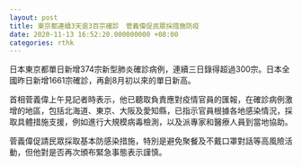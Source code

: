 ```yaml
---
layout: post
title: 東京都連續3天逾3百宗確診　菅義偉促民眾採措施防疫
date: 2020-11-13 16:52:20.000000000 +08:00
categories: rthk
---
```


日本東京都單日新增374宗新型肺炎確診病例，連續三日錄得超過300宗。日本全國昨日新增1661宗確診，再創8月初以來的單日新高。

首相菅義偉上午見記者時表示，他已聽取負責應對疫情官員的匯報，在確診病例激增的地區，包括北海道、東京、大阪及愛知縣，已指示官員根據各地感染情況，採取具體措施支援，例如進行大規模病毒檢測，以及派專家和醫療人員到當地協助。

菅義偉促請民眾採取基本防感染措施，特別是避免聚餐及不戴口罩對話等高風險活動，但他對是否再次頒布緊急事態表示謹慎。
